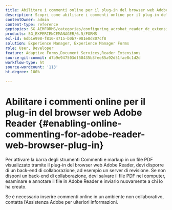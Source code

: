 ```yaml
---
title: Abilitare i commenti online per il plug-in del browser web Adobe Reader
description: Scopri come abilitare i commenti online per il plug-in del browser web Adobe Reader.
contentOwner: admin
content-type: reference
geptopics: SG_AEMFORMS/categories/configuring_acrobat_reader_dc_extensions
products: SG_EXPERIENCEMANAGER/6.5/FORMS
exl-id: 6db1e998-f810-4715-b0b7-981e8d807cf8
solution: Experience Manager, Experience Manager Forms
role: User, Developer
feature: Adaptive Forms,Document Services,Reader Extensions
source-git-commit: d7b9e947503df58435b3fee85a92d51fae8c1d2d
workflow-type: ht
source-wordcount: '113'
ht-degree: 100%

---
```


# Abilitare i commenti online per il plug-in del browser web Adobe Reader {#enabling-online-commenting-for-adobe-reader-web-browser-plug-in}

Per attivare la barra degli strumenti Commenti e markup in un file PDF visualizzato tramite il plug-in del browser web Adobe Reader, devi disporre di un back-end di collaborazione, ad esempio un server di revisione. Se non disponi un back-end di collaborazione, devi salvare il file PDF nel computer, esaminare e annotare il file in Adobe Reader e inviarlo nuovamente a chi lo ha creato.

Se è necessario inserire commenti online in un ambiente non collaborativo, contatta l’Assistenza Adobe per ulteriori informazioni.
